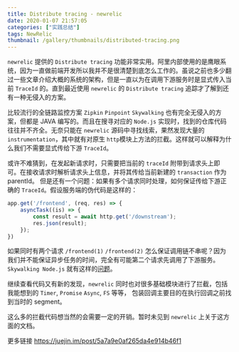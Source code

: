 ```yaml
---
title: Distribute tracing - newrelic
date: 2020-01-07 21:57:05
categories: ["实践总结"]
tags: NewRelic
thumbnail: /gallery/thumbnails/distributed-tracing.png
---
```


`newrelic` 提供的 `Distribute tracing` 功能非常实用。阿里内部使用的是鹰眼系统，因为一直做前端开发所以我并不是很清楚到底怎么工作的。虽说之前也多少翻过一些文章介绍大概的系统的架构，但是一直以为在调用下游服务时是显式传入当前 `TraceId` 的。直到最近使用 `newrelic` 的 `Distribute tracing` 追踪才了解到还有一种无侵入的方案。

比较流行的全链路监控方案 `Zipkin` `Pinpoint` `Skywalking` 也有完全无侵入的方案，但都是 JAVA 编写的。而且在搜寻对应的 `Node.js` 实现时，找到的仓库代码往往并不齐全。无奈只能在 `newrelic` 源码中寻找线索，果然发现大量的 `instrumentation`，其中就有对原生 `http`模块上方法的拦截。这样就可以解释为什么我们不需要显式传给下游 `TraceId`。

或许不难猜到，在发起新请求时，只需要把当前的 `traceId` 附带到请求头上即可。在接收请求时解析请求头上信息，并将其传给当前新建的 `transaction` 作为 parentId。
但是还有一个问题：如果有多个请求同时处理，如何保证传给下游正确的 `TraceId`。假设服务端的伪代码是这样的：

```js
app.get('/frontend', (req, res) => {
    asyncTask((is) => {
        const result = await http.get('/downstream');
        res.json(result);
    });
})
```

如果同时有两个请求 `/frontend(1)` `/frontend(2)` 怎么保证调用链不串呢？因为我们并不能保证异步任务的时间，完全有可能第二个请求先调用了下游服务。 `Skywalking Node.js` 就有这样的[问题](https://github.com/SkyAPM/SkyAPM-nodejs/issues/83)。

继续查看代码又有新的发现，`newrelic` 同时也对很多基础模块进行了拦截，包括我能想到的 `Timer`, `Promise` `Async`, `FS` 等等， 包装回调主要目的在执行回调之前找到当时的 segment。


这么多的拦截代码想当然的会需要一定的开销。暂时未见到 `newrelic` 上关于这方面的文档。


更多链接
https://juejin.im/post/5a7a9e0af265da4e914b46f1